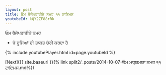 ```yaml
---
layout: post
title: ਓਮ ਥੈਜੋਪਹਾਰੀਨੇ ਨਮਹ ੧੧ ਟਾਇਮਸ
youtubeId: kQY2ZF88rRk
---
```

 
 
 ਓਮ ਥੈਜੋਪਹਾਰੀਨੇ ਨਮਹ  
 
 -  ਜੋ ਦੂਜਿਆਂ ਦੀ ਤਾਕਤ ਚੋਰੀ ਕਰਦਾ ਹੈ 
 
  
 
  
 
 
 
 
 
 


{% include youtubePlayer.html id=page.youtubeId %}
 
[Next]({{ site.baseurl }}{% link  split2/_posts/2014-10-07-ਓਮ ਮਧ੍ਯਮਯਾ ਨਮਹ ੧੧ ਟਾਇਮਸ.md%})
 
